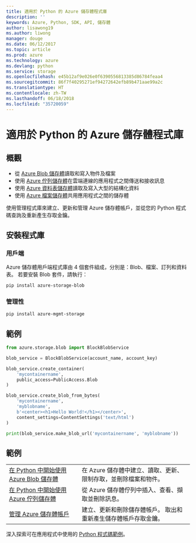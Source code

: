 ```yaml
---
title: 適用於 Python 的 Azure 儲存體程式庫
description: ''
keywords: Azure, Python, SDK, API, 儲存體
author: lisawong19
ms.author: liwong
manager: douge
ms.date: 06/12/2017
ms.topic: article
ms.prod: azure
ms.technology: azure
ms.devlang: python
ms.service: storage
ms.openlocfilehash: e45b12af9e026e0f6390556813385d86784feaa4
ms.sourcegitcommit: 86f7f40295271ef94272642efb89b471aae99a2c
ms.translationtype: HT
ms.contentlocale: zh-TW
ms.lasthandoff: 06/18/2018
ms.locfileid: "35720059"
---
```

# <a name="azure-storage-libraries-for-python"></a>適用於 Python 的 Azure 儲存體程式庫

## <a name="overview"></a>概觀
- 從 [Azure Blob 儲存體](https://docs.microsoft.com/en-us/azure/storage/storage-python-how-to-use-blob-storage)讀取和寫入物件及檔案
- 使用 [Azure 佇列儲存體](https://docs.microsoft.com/azure/storage/storage-python-how-to-use-queue-storage)在雲端連線的應用程式之間傳送和接收訊息
- 使用 [Azure 資料表儲存體](https://docs.microsoft.com/azure/storage/storage-python-how-to-use-table-storage)讀取及寫入大型的結構化資料 
- 使用 [Azure 檔案儲存體](https://docs.microsoft.com/azure/storage/storage-python-how-to-use-file-storage)共用應用程式之間的儲存體

使用管理程式庫來建立、更新和管理 Azure 儲存體帳戶，並從您的 Python 程式碼查詢及重新產生存取金鑰。

## <a name="install-the-libraries"></a>安裝程式庫

### <a name="client"></a>用戶端

Azure 儲存體用戶端程式庫由 4 個套件組成，分別是：Blob、檔案、訂列和資料表。 若要安裝 Blob 套件，請執行：

```bash
pip install azure-storage-blob
```

### <a name="management"></a>管理性

```bash
pip install azure-mgmt-storage
```

## <a name="example"></a>範例
```python
from azure.storage.blob import BlockBlobService

blob_service = BlockBlobService(account_name, account_key)

blob_service.create_container(
    'mycontainername',
    public_access=PublicAccess.Blob
)

blob_service.create_blob_from_bytes(
    'mycontainername',
    'myblobname',
    b'<center><h1>Hello World!</h1></center>',
    content_settings=ContentSettings('text/html')
)

print(blob_service.make_blob_url('mycontainername', 'myblobname'))
```

## <a name="samples"></a>範例

| | |
|--|--|
| [在 Python 中開始使用 Azure Blob 儲存體](https://docs.microsoft.com/en-us/azure/storage/blobs/storage-python-how-to-use-blob-storage) | 在 Azure 儲存體中建立、讀取、更新、限制存取，並刪除檔案和物件。 |
| [在 Python 中開始使用 Azure 佇列儲存體](https://docs.microsoft.com/en-us/azure/storage/queues/storage-python-how-to-use-queue-storage) | 從 Azure 儲存體佇列中插入、查看、擷取並刪除訊息。 | 
| [管理 Azure 儲存體帳戶](https://azure.microsoft.com/resources/samples/storage-python-manage) | 建立、更新和刪除儲存體帳戶。 取出和重新產生儲存體帳戶存取金鑰。

深入探索可在應用程式中使用的 [Python 程式碼範例](https://azure.microsoft.com/resources/samples/?platform=python)。
